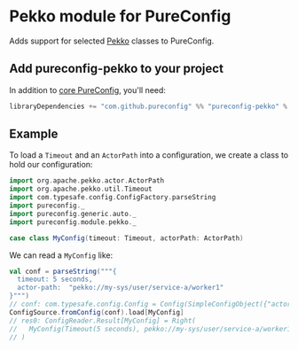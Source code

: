 # Pekko module for PureConfig

Adds support for selected [Pekko](https://pekko.apache.org/) classes to PureConfig.

## Add pureconfig-pekko to your project

In addition to [core PureConfig](https://github.com/pureconfig/pureconfig), you'll need:

```scala
libraryDependencies += "com.github.pureconfig" %% "pureconfig-pekko" % "0.17.5"
```

## Example

To load a `Timeout` and an `ActorPath` into a configuration, we create a class to hold our configuration:

```scala
import org.apache.pekko.actor.ActorPath
import org.apache.pekko.util.Timeout
import com.typesafe.config.ConfigFactory.parseString
import pureconfig._
import pureconfig.generic.auto._
import pureconfig.module.pekko._

case class MyConfig(timeout: Timeout, actorPath: ActorPath)
```

We can read a `MyConfig` like:
```scala
val conf = parseString("""{
  timeout: 5 seconds,
  actor-path:  "pekko://my-sys/user/service-a/worker1"
}""")
// conf: com.typesafe.config.Config = Config(SimpleConfigObject({"actor-path":"pekko://my-sys/user/service-a/worker1","timeout":"5 seconds"}))
ConfigSource.fromConfig(conf).load[MyConfig]
// res0: ConfigReader.Result[MyConfig] = Right(
//   MyConfig(Timeout(5 seconds), pekko://my-sys/user/service-a/worker1)
// )
```
